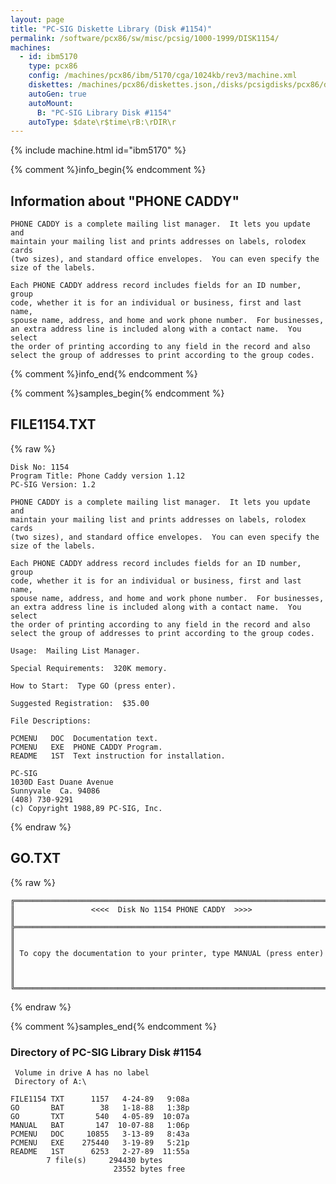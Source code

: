 ```yaml
---
layout: page
title: "PC-SIG Diskette Library (Disk #1154)"
permalink: /software/pcx86/sw/misc/pcsig/1000-1999/DISK1154/
machines:
  - id: ibm5170
    type: pcx86
    config: /machines/pcx86/ibm/5170/cga/1024kb/rev3/machine.xml
    diskettes: /machines/pcx86/diskettes.json,/disks/pcsigdisks/pcx86/diskettes.json
    autoGen: true
    autoMount:
      B: "PC-SIG Library Disk #1154"
    autoType: $date\r$time\rB:\rDIR\r
---
```


{% include machine.html id="ibm5170" %}

{% comment %}info_begin{% endcomment %}

## Information about "PHONE CADDY"

    PHONE CADDY is a complete mailing list manager.  It lets you update and
    maintain your mailing list and prints addresses on labels, rolodex cards
    (two sizes), and standard office envelopes.  You can even specify the
    size of the labels.
    
    Each PHONE CADDY address record includes fields for an ID number, group
    code, whether it is for an individual or business, first and last name,
    spouse name, address, and home and work phone number.  For businesses,
    an extra address line is included along with a contact name.  You
    select
    the order of printing according to any field in the record and also
    select the group of addresses to print according to the group codes.
{% comment %}info_end{% endcomment %}

{% comment %}samples_begin{% endcomment %}

## FILE1154.TXT

{% raw %}
```
Disk No: 1154
Program Title: Phone Caddy version 1.12
PC-SIG Version: 1.2

PHONE CADDY is a complete mailing list manager.  It lets you update and
maintain your mailing list and prints addresses on labels, rolodex cards
(two sizes), and standard office envelopes.  You can even specify the
size of the labels.

Each PHONE CADDY address record includes fields for an ID number, group
code, whether it is for an individual or business, first and last name,
spouse name, address, and home and work phone number.  For businesses,
an extra address line is included along with a contact name.  You select
the order of printing according to any field in the record and also
select the group of addresses to print according to the group codes.

Usage:  Mailing List Manager.

Special Requirements:  320K memory.

How to Start:  Type GO (press enter).

Suggested Registration:  $35.00

File Descriptions:

PCMENU   DOC  Documentation text.
PCMENU   EXE  PHONE CADDY Program.
README   1ST  Text instruction for installation.

PC-SIG
1030D East Duane Avenue
Sunnyvale  Ca. 94086
(408) 730-9291
(c) Copyright 1988,89 PC-SIG, Inc.

```
{% endraw %}

## GO.TXT

{% raw %}
```
╔═════════════════════════════════════════════════════════════════════════╗
║                 <<<<  Disk No 1154 PHONE CADDY  >>>>                    ║
╠═════════════════════════════════════════════════════════════════════════╣
║                                                                         ║
║ To copy the documentation to your printer, type MANUAL (press enter)    ║
║                                                                         ║
╚═════════════════════════════════════════════════════════════════════════╝
```
{% endraw %}

{% comment %}samples_end{% endcomment %}

### Directory of PC-SIG Library Disk #1154

     Volume in drive A has no label
     Directory of A:\

    FILE1154 TXT      1157   4-24-89   9:08a
    GO       BAT        38   1-18-88   1:38p
    GO       TXT       540   4-05-89  10:07a
    MANUAL   BAT       147  10-07-88   1:06p
    PCMENU   DOC     10855   3-13-89   8:43a
    PCMENU   EXE    275440   3-19-89   5:21p
    README   1ST      6253   2-27-89  11:55a
            7 file(s)     294430 bytes
                           23552 bytes free
